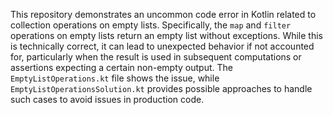 This repository demonstrates an uncommon code error in Kotlin related to collection operations on empty lists.  Specifically, the `map` and `filter` operations on empty lists return an empty list without exceptions. While this is technically correct, it can lead to unexpected behavior if not accounted for, particularly when the result is used in subsequent computations or assertions expecting a certain non-empty output.  The `EmptyListOperations.kt` file shows the issue, while `EmptyListOperationsSolution.kt` provides possible approaches to handle such cases to avoid issues in production code.